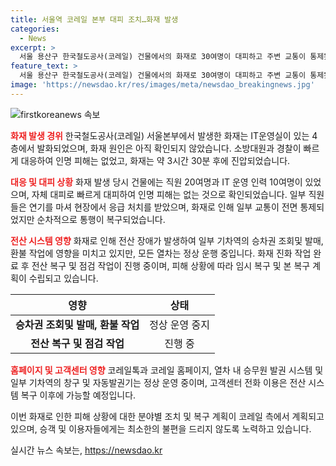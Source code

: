 ```yaml
---
title: 서울역 코레일 본부 대피 조치…화재 발생
categories:
  - News
excerpt: >
  서울 용산구 한국철도공사(코레일) 건물에서의 화재로 30여명이 대피하고 주변 교통이 통제됐으나 인명피해는 없었다. 4층 IT운영실에서 발생한 화재는 3시간30분만에 진압됐고, 화재 원인은 아직 확인되지 않았다. 화재로 전국 일부 기차역의 승차권 조회 및 발매, 환불 작업에 일시적 장애가 있었지만 열차 운행은 정상 진행됐다. 코레일은 피해 상황에 따라 복구 계획을 수립하고 있는데, 현장 상황은 안정화되고 있으며 고객센터 전화 이용은 복구 이후로 가능할 것으로 전망된다.
feature_text: >
  서울 용산구 한국철도공사(코레일) 건물에서의 화재로 30여명이 대피하고 주변 교통이 통제됐으나 인명피해는 없었다. 4층 IT운영실에서 발생한 화재는 3시간30분만에 진압됐고, 화재 원인은 아직 확인되지 않았다. 화재로 전국 일부 기차역의 승차권 조회 및 발매, 환불 작업에 일시적 장애가 있었지만 열차 운행은 정상 진행됐다. 코레일은 피해 상황에 따라 복구 계획을 수립하고 있는데, 현장 상황은 안정화되고 있으며 고객센터 전화 이용은 복구 이후로 가능할 것으로 전망된다.
image: 'https://newsdao.kr/res/images/meta/newsdao_breakingnews.jpg'
---
```


<p><img src="https://newsdao.kr/res/images/meta/newsdao_breakingnews.jpg" alt="firstkoreanews 속보" /></p>

<p><b><span style="color: #ee2323;">화재 발생 경위</span></b>
한국철도공사(코레일) 서울본부에서 발생한 화재는 IT운영실이 있는 4층에서 발화되었으며, 화재 원인은 아직 확인되지 않았습니다. 소방대원과 경찰이 빠르게 대응하여 인명 피해는 없었고, 화재는 약 3시간 30분 후에 진압되었습니다.</p>

<p><b><span style="color: #ee2323;">대응 및 대피 상황</span></b>
화재 발생 당시 건물에는 직원 20여명과 IT 운영 인력 10여명이 있었으며, 자체 대피로 빠르게 대피하여 인명 피해는 없는 것으로 확인되었습니다. 일부 직원들은 연기를 마셔 현장에서 응급 처치를 받았으며, 화재로 인해 일부 교통이 전면 통제되었지만 순차적으로 통행이 복구되었습니다.</p>

<p><b><span style="color: #ee2323;">전산 시스템 영향</span></b>
화재로 인해 전산 장애가 발생하여 일부 기차역의 승차권 조회및 발매, 환불 작업에 영향을 미치고 있지만, 모든 열차는 정상 운행 중입니다. 화재 진화 작업 완료 후 전산 복구 및 점검 작업이 진행 중이며, 피해 상황에 따라 임시 복구 및 본 복구 계획이 수립되고 있습니다. </p>

<table>
    <thead>
        <tr>
            <th>영향</th>
            <th>상태</th>
        </tr>
    </thead>
    <tbody>
        <tr>
            <td style="text-align: center; height: 17px;"><b>승차권 조회및 발매, 환불 작업</b></td>
            <td style="text-align: center; height: 17px;">정상 운영 중지</td>
        </tr>
        <tr>
            <td style="text-align: center; height: 17px;"><b>전산 복구 및 점검 작업</b></td>
            <td style="text-align: center; height: 17px;">진행 중</td>
        </tr>
    </tbody>
</table>

<p><b><span style="color: #ee2323;">홈페이지 및 고객센터 영향</span></b>
코레일톡과 코레일 홈페이지, 열차 내 승무원 발권 시스템 및 일부 기차역의 창구 및 자동발권기는 정상 운영 중이며, 고객센터 전화 이용은 전산 시스템 복구 이후에 가능할 예정입니다. </p>

<p>이번 화재로 인한 피해 상황에 대한 분야별 조치 및 복구 계획이 코레일 측에서 계획되고 있으며, 승객 및 이용자들에게는 최소한의 불편을 드리지 않도록 노력하고 있습니다.</p>
실시간 뉴스 속보는, <a href="https://newsdao.kr" rel="dofollow">https://newsdao.kr</a>


